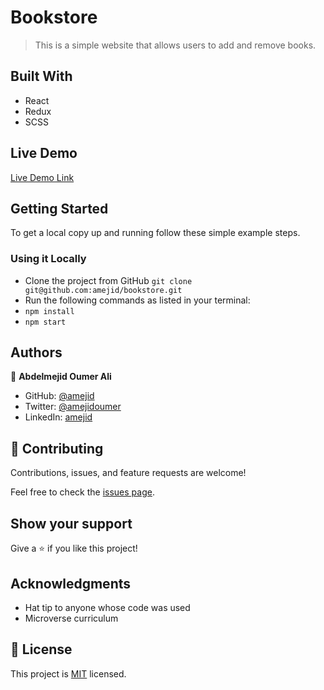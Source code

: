 # Bookstore

> This is a simple website that allows users to add and remove books.

## Built With

- React
- Redux
- SCSS

## Live Demo

[Live Demo Link](https://bookstore-amejid.netlify.app/)

## Getting Started

To get a local copy up and running follow these simple example steps.

### Using it Locally

- Clone the project from GitHub `git clone git@github.com:amejid/bookstore.git`
- Run the following commands as listed in your terminal:
- `npm install`
- `npm start`

## Authors

👤 **Abdelmejid Oumer Ali**

- GitHub: [@amejid](https://github.com/amejid)
- Twitter: [@amejidoumer](https://twitter.com/amejidoumer)
- LinkedIn: [amejid](https://linkedin.com/in/amejid)

## 🤝 Contributing

Contributions, issues, and feature requests are welcome!

Feel free to check the [issues page](../../issues/).

## Show your support

Give a ⭐️ if you like this project!

## Acknowledgments

- Hat tip to anyone whose code was used
- Microverse curriculum

## 📝 License

This project is [MIT](./MIT.md) licensed.
